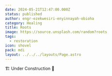 ```yaml
---
date: 2024-05-21T12:47:00.000Z
status: published
author: engr-ezekwesiri-enyinnayah-obioha
category: Healing
title: Roots
image: https://source.unsplash.com/random?roots
tags:
  - restoration
icon: shovel
pack: mdi
layout: ../../../layouts/Page.astro
---
```

🏗️ Under Construction 🚧
